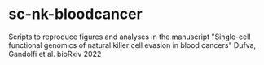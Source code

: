 # sc-nk-bloodcancer

Scripts to reproduce figures and analyses in the manuscript "Single-cell functional genomics of natural killer cell evasion in blood cancers" Dufva, Gandolfi et al. bioRxiv 2022

